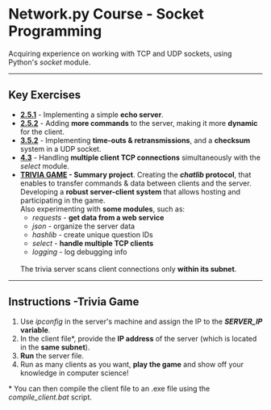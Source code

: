 <h1> Network.py Course - Socket Programming </h1>
<p> Acquiring experience on working with TCP and UDP sockets, using Python's <em>socket</em> module.</p>

---

<h2> Key Exercises </h2>
<ul>
    <li>
        <strong><a href="https://github.com/mattanelkaim/Network.py/tree/master/Ex2.5.1">2.5.1</a></strong> - Implementing a simple <strong>echo server</strong>.
    </li>
    <li>
        <strong><a href="https://github.com/mattanelkaim/Network.py/tree/master/Ex2.5.2">2.5.2</a></strong> - Adding <strong>more commands</strong> to the server, making it more <strong>dynamic</strong> for the client.
    </li>
    <li>
        <strong><a href="https://github.com/mattanelkaim/Network.py/tree/master/Ex3.5.2">3.5.2</a></strong> - Implementing <strong>time-outs & retransmissions</strong>, and a <strong>checksum</strong> system in a UDP socket.
    </li>
    <li>
        <strong><a href="https://github.com/mattanelkaim/Network.py/tree/master/Ex4.3">4.3</a></strong> - Handling <strong>multiple client TCP connections</strong> simultaneously with the <em>select</em> module.
    </li>
    <li>
        <strong><a href="https://github.com/mattanelkaim/Network.py/tree/master/TRIVIA%20GAME">TRIVIA GAME</a> - Summary project</strong>. Creating the <strong><em>chatlib</em> protocol</strong>, that enables to transfer commands & data between clients and the server.
        <br>
        Developing a <strong>robust server-client system</strong> that allows hosting and participating in the game.
        <br>
        Also experimenting with <strong>some modules</strong>, such as:
        <br>
        <ul>
            <li><em>requests</em> - <strong>get data from a web service</strong></li>
            <li><em>json</em> - organize the server data</li>
            <li><em>hashlib</em> - create unique question IDs</li>
            <li><em>select</em> - <strong>handle multiple TCP clients</strong></li>
            <li><em>logging</em> - log debugging info</li>
        </ul>
        <br>
        The trivia server scans client connections only <strong>within its subnet</strong>.
    </li>
</ul>

---

<h2>Instructions -Trivia Game</h2>
<ol>
    <li>Use <em>ipconfig</em> in the server's machine and assign the IP to the <strong><em>SERVER_IP</em> variable</strong>.</li>
    <li>In the client file*, provide the <strong>IP address</strong> of the server (which is located in the <strong>same subnet</strong>).</li>
    <li><strong>Run</strong> the server file.</li>
    <li>Run as many clients as you want, <strong>play the game</strong> and show off your knowledge in computer science!</li>
</ol>
<p>* You can then compile the client file to an .exe file using the <em>compile_client.bat</em> script.</p>
